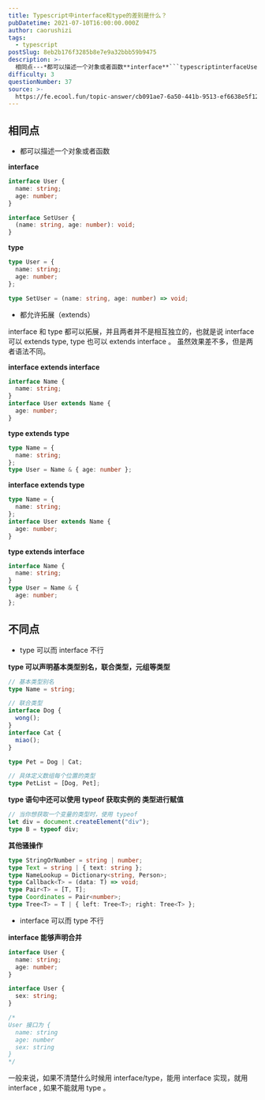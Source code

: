 ```yaml
---
title: Typescript中interface和type的差别是什么？
pubDatetime: 2021-07-10T16:00:00.000Z
author: caorushizi
tags:
  - typescript
postSlug: 8eb2b176f3285b8e7e9a32bbb59b9475
description: >-
  相同点---*都可以描述一个对象或者函数**interface**```typescriptinterfaceUser{name:stringage:number}interfaceSetUser{(
difficulty: 3
questionNumber: 37
source: >-
  https://fe.ecool.fun/topic-answer/cb091ae7-6a50-441b-9513-ef6638e5f123?orderBy=updateTime&order=desc&tagId=19
---
```


## 相同点

- 都可以描述一个对象或者函数

**interface**

```typescript
interface User {
  name: string;
  age: number;
}

interface SetUser {
  (name: string, age: number): void;
}
```

**type**

```typescript
type User = {
  name: string;
  age: number;
};

type SetUser = (name: string, age: number) => void;
```

- 都允许拓展（extends）

interface 和 type 都可以拓展，并且两者并不是相互独立的，也就是说 interface 可以 extends type, type 也可以 extends interface 。 虽然效果差不多，但是两者语法不同。

**interface extends interface**

```typescript
interface Name {
  name: string;
}
interface User extends Name {
  age: number;
}
```

**type extends type**

```typescript
type Name = {
  name: string;
};
type User = Name & { age: number };
```

**interface extends type**

```typescript
type Name = {
  name: string;
};
interface User extends Name {
  age: number;
}
```

**type extends interface**

```typescript
interface Name {
  name: string;
}
type User = Name & {
  age: number;
};
```

## 不同点

- type 可以而 interface 不行

**type 可以声明基本类型别名，联合类型，元组等类型**

```typescript
// 基本类型别名
type Name = string;

// 联合类型
interface Dog {
  wong();
}
interface Cat {
  miao();
}

type Pet = Dog | Cat;

// 具体定义数组每个位置的类型
type PetList = [Dog, Pet];
```

**type 语句中还可以使用 typeof 获取实例的 类型进行赋值**

```typescript
// 当你想获取一个变量的类型时，使用 typeof
let div = document.createElement("div");
type B = typeof div;
```

**其他骚操作**

```typescript
type StringOrNumber = string | number;
type Text = string | { text: string };
type NameLookup = Dictionary<string, Person>;
type Callback<T> = (data: T) => void;
type Pair<T> = [T, T];
type Coordinates = Pair<number>;
type Tree<T> = T | { left: Tree<T>; right: Tree<T> };
```

- interface 可以而 type 不行

**interface 能够声明合并**

```typescript
interface User {
  name: string;
  age: number;
}

interface User {
  sex: string;
}

/*
User 接口为 {
  name: string
  age: number
  sex: string 
}
*/
```

一般来说，如果不清楚什么时候用 interface/type，能用 interface 实现，就用 interface , 如果不能就用 type 。
